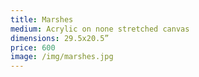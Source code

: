 ```yaml
---
title: Marshes
medium: Acrylic on none stretched canvas
dimensions: 29.5x20.5”
price: 600
image: /img/marshes.jpg
---
```

